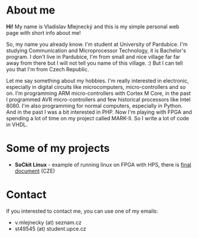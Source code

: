 # About me
**Hi!** My name is Vladislav Mlejnecký and this is my simple personal web page with short info about me! 

So, my name you already know. I'm student at University of Pardubice. I'm studying Communication and Microprocessor Technology, it is Bachelor's program. I don't live in Pardubice, I'm from small and nice village far far away from there but I will not tell you name of this village. :) But I can tell you that I'm from Czech Republic. 

Let me say something about my hobbies. I'm really interested in electronic, especially in digital circuits like microcomputers, micro-controllers and so on. I'm programming ARM micro-controllers with Cortex M Core, in the past I programmed AVR micro-controllers and few historical processors like Intel 8080. I'm also programming for normal computers, especially in Python. And in the past I was a bit interested in PHP. Now I'm playing with FPGA and spending a lot of time on my project called MARK-II. So I write a lot of code in VHDL. 

# Some of my projects
* **SoCkit Linux** - example of running linux on FPGA with HPS, there is [final document](https://github.com/VladisM/sockit_linux/raw/manual/sockit_manual.pdf) (CZE)

# Contact
If you interested to contact me, you can use one of my emails:
* v.mlejnecky (at) seznam.cz
* st49545 (at) student.upce.cz
